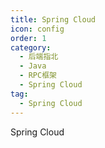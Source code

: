 ```yaml
---
title: Spring Cloud
icon: config
order: 1
category:
  - 后端指北
  - Java
  - RPC框架
  - Spring Cloud
tag:
  - Spring Cloud
---
```


Spring Cloud

